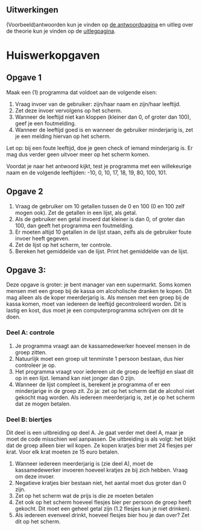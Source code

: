 Uitwerkingen
---

(Voorbeeld)antwoorden kun je vinden op [de antwoordpagina](uitwerkingen.html) en uitleg over de theorie kun je vinden op de [uitlegpagina](index.html).

# Huiswerkopgaven
## Opgave 1
Maak een (1) programma dat voldoet aan de volgende eisen:

1. Vraag invoer van de gebruiker: zijn/haar naam en zijn/haar leeftijd.
1. Zet deze invoer vervolgens op het scherm.
1. Wanneer de leeftijd niet kan kloppen (kleiner dan 0, of groter dan 100), geef je een foutmelding.
1. Wanneer de leeftijd goed is en wanneer de gebruiker minderjarig is, zet je een melding hiervan op het scherm.

Let op: bij een foute leeftijd, doe je geen check of iemand minderjarig is. Er mag dus verder geen uitvoer meer op het scherm komen.

Voordat je naar het antwoord kijkt, test je programma met een willekeurige naam en de volgende leeftijden: -10, 0, 10, 17, 18, 19, 80, 100, 101.

## Opgave 2
1. Vraag de gebruiker om 10 getallen tussen de 0 en 100 (0 en 100 zelf mogen ook). Zet de getallen in een lijst, als getal.
1. Als de gebruiker een getal invoerd dat kleiner is dan 0, of groter dan 100, dan geeft het programma een foutmelding.
1. Er moeten altijd 10 getallen in de lijst staan, zelfs als de gebruiker foute invoer heeft gegeven.
1. Zet de lijst op het scherm, ter controle.
1. Bereken het gemiddelde van de lijst. Print het gemiddelde van de lijst.

## Opgave 3:
Deze opgave is groter: je bent manager van een supermarkt.
Soms komen mensen met een groep bij de kassa om alcoholische dranken te kopen.
Dit mag alleen als de koper meerderjarig is.
Als mensen met een groep bij de kassa komen, moet van iedereen de leeftijd gecontroleerd worden.
Dit is lastig en kost, dus moet je een computerprogramma schrijven om dit te doen.

### Deel A: controle
1. Je programma vraagt aan de kassamedewerker hoeveel mensen in de groep zitten.
1. Natuurlijk moet een groep uit tenminste 1 persoon bestaan, dus hier controleer je op.
1. Het programma vraagt voor iedereen uit de groep de leeftijd en slaat dit op in een lijst. Iemand kan niet jonger dan 0 zijn.
1. Wanneer de lijst compleet is, berekent je programma of er een minderjarige in de groep zit. Zo ja: zet op het scherm dat de alcohol niet gekocht mag worden. Als iedereen meerderjarig is, zet je op het scherm dat ze mogen betalen.

### Deel B: biertjes
Dit deel is een uitbreiding op deel A. Je gaat verder met deel A, maar je moet de code misschien wel aanpassen.
De uitbreiding is als volgt: het blijkt dat de groep alleen bier wil kopen. Ze kopen kratjes bier met 24 flesjes per krat.
Voor elk krat moeten ze 15 euro betalen.

1. Wanneer iedereen meerderjarig is (zie deel A), moet de kassamedewerker invoeren hoeveel kratjes ze bij zich hebben. Vraag om deze invoer.
1. Negatieve kratjes bier bestaan niet, het aantal moet dus groter dan 0 zijn. 
1. Zet op het scherm wat de prijs is die ze moeten betalen
1. Zet ook op het scherm hoeveel flesjes bier per persoon de groep heeft gekocht. Dit moet een geheel getal zijn (1.2 flesjes kun je niet drinken).
1. Als iedereen evenveel drinkt, hoeveel flesjes bier hou je dan over? Zet dit op het scherm.




